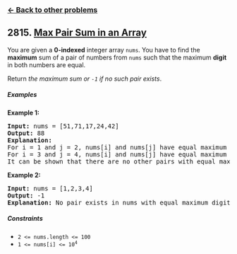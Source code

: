 ### [&#8592; Back to other problems](../../README.md)

## 2815. [Max Pair Sum in an Array](https://leetcode.com/problems/max-pair-sum-in-an-array/)

You are given a **0-indexed** integer array `nums`. You have to find the **maximum** sum of a pair
of
numbers from `nums` such that the maximum **digit** in both numbers are equal.

Return *the maximum sum or `-1` if no such pair exists*.

##### Examples

**Example 1:**

<pre>
<b>Input:</b> nums = [51,71,17,24,42]
<b>Output:</b> 88
<b>Explanation:</b>
For i = 1 and j = 2, nums[i] and nums[j] have equal maximum digits with a pair sum of 71 + 17 = 88. 
For i = 3 and j = 4, nums[i] and nums[j] have equal maximum digits with a pair sum of 24 + 42 = 66.
It can be shown that there are no other pairs with equal maximum digits, so the answer is 88.
</pre>

**Example 2:**

<pre>
<b>Input:</b> nums = [1,2,3,4]
<b>Output:</b> -1
<b>Explanation:</b> No pair exists in nums with equal maximum digits.
</pre>

##### Constraints

* <code>2 <= nums.length <= 100</code>
* <code>1 <= nums[i] <= 10<sup>4</sup></code>
